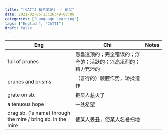 ```yaml
---
title: "[CATTI 备考笔记] -- 词汇"
date: 2021-02-06T13:26:49+08:00
categories: ["Language Learning"]
tags: ["English", "CATTI"]
draft: false
---
```


| Eng                                                         | Chi                                                            | Notes |
|-------------------------------------------------------------|----------------------------------------------------------------|-------|
| full of prunes                                              | 愚蠢透顶的；完全错误的；浮夸的；活跃的；兴高采烈的；精力充沛的 |       |
| prunes and prisms                                           | （言行的）装腔作势，矫揉造作                                   |       |
| grate on sb.                                                | 把某人惹火了                                                   |       |
| a tenuous hope                                              | 一线希望                                                       |       |
| drag sb. ('s name) through the mire / bring sb. in the mire | 使某人丢丑，使某人名誉扫地                                     |       |
